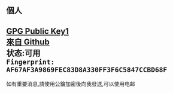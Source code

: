 ## 個人  
[GPG Public Key1](Ra2-IFV_0x7CCBD68F_public.asc)  
[來自 Github](https://github.com/Ra2-IFV.gpg)  
状态:可用  
`Fingerprint: AF67AF3A9869FEC83D8A330FF3F6C5847CCBD68F`  
---
如有重要消息,請使用公鑰加密後向我發送,可以使用电邮  
